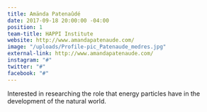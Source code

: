 ```yaml
---
title: Amända Patenaûdé
date: 2017-09-18 20:00:00 -04:00
position: 1
team-title: HAPPI Institute
website: http://www.amandapatenaude.com/
image: "/uploads/Profile-pic_Patenaude_medres.jpg"
external-link: http://www.amandapatenaude.com/
instagram: "#"
twitter: "#"
facebook: "#"
---
```


Interested in researching the role that energy particles have in the development of the natural world. 